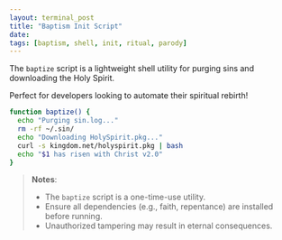 ```yaml
---
layout: terminal_post
title: "Baptism Init Script"
date: 
tags: [baptism, shell, init, ritual, parody]
---
```


The `baptize` script is a lightweight shell utility for purging sins and downloading the Holy Spirit. 

Perfect for developers looking to automate their spiritual rebirth!

```bash
function baptize() {
  echo "Purging sin.log..."
  rm -rf ~/.sin/
  echo "Downloading HolySpirit.pkg..."
  curl -s kingdom.net/holyspirit.pkg | bash
  echo "$1 has risen with Christ v2.0"
}
```

> **Notes**: 
> * The `baptize` script is a one-time-use utility. 
> * Ensure all dependencies (e.g., faith, repentance) are installed before running. 
> * Unauthorized tampering may result in eternal consequences.